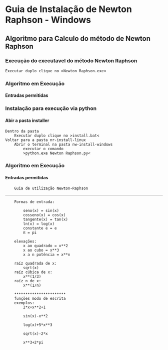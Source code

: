 # **Guia de Instalação de Newton Raphson - Windows**
## Algoritmo para Calculo do método de Newton Raphson

### Execução do executavel do método Newton Raphson
    Executar duplo clique no >Newton Raphson.exe<

### Algoritmo em Execução
#### Entradas permitidas

### Instalação para execução via python
#### Abir a pasta installer
    Dentro da pasta 
        Executar duplo clique no >install.bat<
    Voltar para a pasta nr-install-linux 
        Abrir o terminal na pasta nw-install-windows
            executar o comando 
            >python.exe Newton Raphson.py<

### Algoritmo em Execução
#### Entradas permitidas
        Guia de utilização Newton-Raphson 
*********************************
        Formas de entrada:

            seno(x) = sin(x)
            cosseno(x) = cos(x)
            tangente(x) = tan(x)
            ln(x) = log(x)
            constante e = e
            π = pi

        elevações:
            x ao quadrado = x**2
            x ao cubo = x**3
            x a n potência = x**n

        raíz quadrada de x:
            sqrt(x)
        raíz cúbica de x:
            x**(1/3)
        raíz n de x:
            x**(1/n)

        ***********************
        funções modo de escrita
        exemplos:
            2*x+x**2+1

            sin(x)-x**2

            log(x)+5*x**3

            sqrt(x)-2*x

            x**3+2*pi
